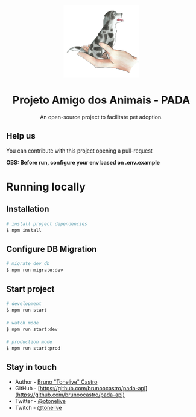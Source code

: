 <p align="center">
  <a href="http://github.com/brunoocastro/pada-api" target="blank"><img src="./public/pada.png" width="200" alt="Pada Logo" /></a>
</p>


  <h1 align="center">Projeto Amigo dos Animais - PADA</h1>
  <p align="center">An open-source project to facilitate pet adoption.</p>
    <p align="center">

## Help us

You can contribute with this project opening a pull-request

**OBS: Before run, configure your env based on .env.example**

# Running locally

## Installation

```bash
# install project dependencies
$ npm install
```

## Configure DB Migration

```bash
# migrate dev db
$ npm run migrate:dev
```

## Start project

```bash
# development
$ npm run start

# watch mode
$ npm run start:dev

# production mode
$ npm run start:prod
```

## Stay in touch

- Author - [Bruno "Tonelive" Castro](https://linked.in/brunoocastro)
- GitHub - [https://github.com/brunoocastro/pada-api](https://github.com/brunoocastro/pada-api)
- Twitter - [@otonelive](https://twitter.com/otonelive)
- Twitch - [@tonelive](https://twitch.com/tonelive)

